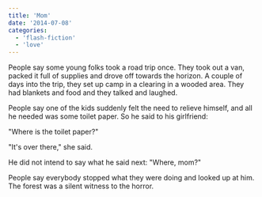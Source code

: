 ```yaml
---
title: 'Mom'
date: '2014-07-08'
categories:
  - 'flash-fiction'
  - 'love'
---
```


People say some young folks took a road trip once. They took out a van, packed
it full of supplies and drove off towards the horizon. A couple of days into the
trip, they set up camp in a clearing in a wooded area. They had blankets and
food and they talked and laughed.

People say one of the kids suddenly felt the need to relieve himself, and all he
needed was some toilet paper. So he said to his girlfriend:

"Where is the toilet paper?"

"It's over there," she said.

He did not intend to say what he said next: "Where, mom?"

People say everybody stopped what they were doing and looked up at him. The
forest was a silent witness to the horror.
